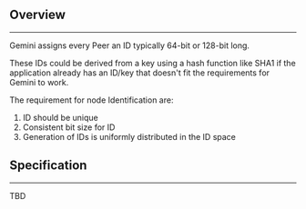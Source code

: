 ## Overview
---

Gemini assigns every Peer an ID typically 64-bit or 128-bit long. 

These IDs could be derived from a key using a hash function like SHA1 if the application already has an ID/key that doesn't fit the requirements for Gemini to work.

The requirement for node Identification are: 
1. ID should be unique
2. Consistent bit size for ID
3. Generation of IDs is uniformly distributed in the ID space

## Specification
---

TBD



